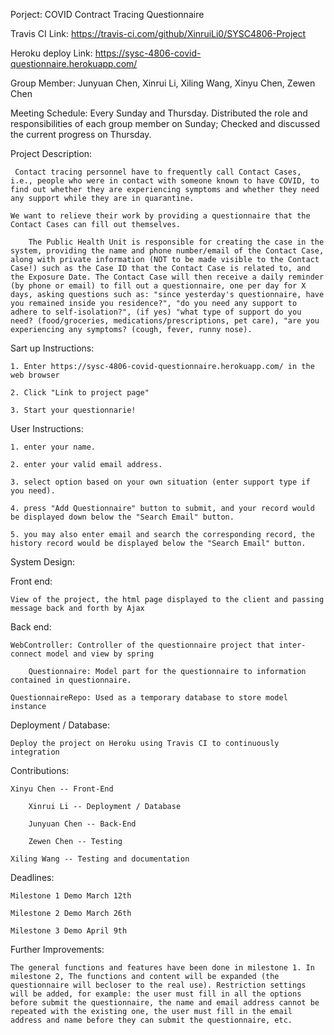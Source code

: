 Porject: COVID Contract Tracing Questionnaire

Travis CI Link: https://travis-ci.com/github/XinruiLi0/SYSC4806-Project

Heroku deploy Link: https://sysc-4806-covid-questionnaire.herokuapp.com/

Group Member: Junyuan Chen, Xinrui Li, Xiling Wang, Xinyu Chen, Zewen Chen

Meeting Schedule: Every Sunday and Thursday. Distributed the role and responsibilities of each group member on Sunday; Checked and discussed the current progress on Thursday.

Project Description:

	 Contact tracing personnel have to frequently call Contact Cases, i.e., people who were in contact with someone known to have COVID, to find out whether they are experiencing symptoms and whether they need any support while they are in quarantine.
 
	We want to relieve their work by providing a questionnaire that the Contact Cases can fill out themselves.

        The Public Health Unit is responsible for creating the case in the system, providing the name and phone number/email of the Contact Case, along with private information (NOT to be made visible to the Contact Case!) such as the Case ID that the Contact Case is related to, and the Exposure Date. The Contact Case will then receive a daily reminder (by phone or email) to fill out a questionnaire, one per day for X days, asking questions such as: "since yesterday's questionnaire, have you remained inside you residence?", "do you need any support to adhere to self-isolation?", (if yes) "what type of support do you need? (food/groceries, medications/prescriptions, pet care), "are you experiencing any symptoms? (cough, fever, runny nose).


Sart up Instructions:

	1. Enter https://sysc-4806-covid-questionnaire.herokuapp.com/ in the web browser

	2. Click "Link to project page"

	3. Start your questionnarie!


User Instructions:

	1. enter your name.

	2. enter your valid email address.

	3. select option based on your own situation (enter support type if you need).

	4. press "Add Questionnaire" button to submit, and your record would be displayed down below the "Search Email" button.

	5. you may also enter email and search the corresponding record, the history record would be displayed below the "Search Email" button.


System Design:

  Front end: 

	View of the project, the html page displayed to the client and passing message back and forth by Ajax
  
  Back end:

  	WebController: Controller of the questionnaire project that inter-connect model and view by spring

      	Questionnaire: Model part for the questionnaire to information contained in questionnaire.

	QuestionnaireRepo: Used as a temporary database to store model instance
  
  Deployment / Database:

	Deploy the project on Heroku using Travis CI to continuously integration


Contributions:

	Xinyu Chen -- Front-End

        Xinrui Li -- Deployment / Database

        Junyuan Chen -- Back-End

        Zewen Chen -- Testing

	Xiling Wang -- Testing and documentation

Deadlines:

	Milestone 1 Demo March 12th 

	Milestone 2 Demo March 26th

	Milestone 3 Demo April 9th

	
Further Improvements:

	The general functions and features have been done in milestone 1. In milestone 2, The functions and content will be expanded (the questionnaire will becloser to the real use). Restriction settings will be added, for example: the user must fill in all the options  before submit the questionnaire, the name and email address cannot be repeated with the existing one, the user must fill in the email address and name before they can submit the questionnaire, etc.
	
